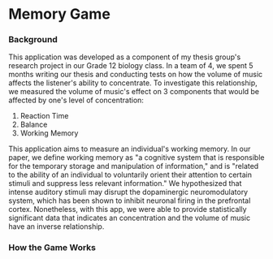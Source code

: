 # Memory Game
### Background
This application was developed as a component of my thesis group's research project in our Grade 12 biology class. In a team of 4, we spent 5 months writing our thesis and conducting tests on how the volume of music affects the listener's ability to concentrate. To investigate this relationship, we measured the volume of music's effect on 3 components that would be affected by one's level of concentration: 

1. Reaction Time
2. Balance
3. Working Memory

This application aims to measure an individual's working memory. In our paper, we define working memory as "a cognitive system that is responsible for the temporary storage and manipulation of information," and is "related to the ability of an individual to voluntarily orient their attention to certain stimuli and suppress less relevant information." We hypothesized that intense auditory stimuli may disrupt the dopaminergic neuromodulatory system, which has been shown to inhibit neuronal firing in the prefrontal cortex. Nonetheless, with this app, we were able to provide statistically significant data that indicates an concentration and the volume of music have an inverse relationship.

### How the Game Works
